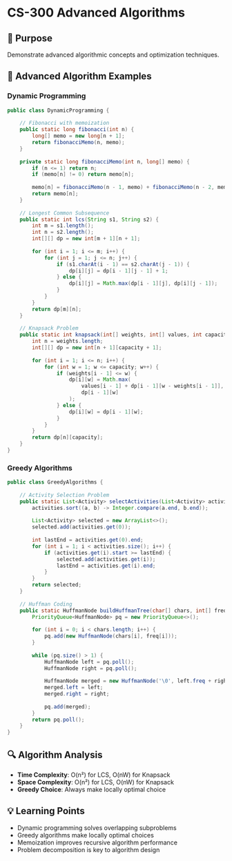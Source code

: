# CS-300 Advanced Algorithms

## 🎯 Purpose
Demonstrate advanced algorithmic concepts and optimization techniques.

## 📝 Advanced Algorithm Examples

### Dynamic Programming
```java
public class DynamicProgramming {
    
    // Fibonacci with memoization
    public static long fibonacci(int n) {
        long[] memo = new long[n + 1];
        return fibonacciMemo(n, memo);
    }
    
    private static long fibonacciMemo(int n, long[] memo) {
        if (n <= 1) return n;
        if (memo[n] != 0) return memo[n];
        
        memo[n] = fibonacciMemo(n - 1, memo) + fibonacciMemo(n - 2, memo);
        return memo[n];
    }
    
    // Longest Common Subsequence
    public static int lcs(String s1, String s2) {
        int m = s1.length();
        int n = s2.length();
        int[][] dp = new int[m + 1][n + 1];
        
        for (int i = 1; i <= m; i++) {
            for (int j = 1; j <= n; j++) {
                if (s1.charAt(i - 1) == s2.charAt(j - 1)) {
                    dp[i][j] = dp[i - 1][j - 1] + 1;
                } else {
                    dp[i][j] = Math.max(dp[i - 1][j], dp[i][j - 1]);
                }
            }
        }
        return dp[m][n];
    }
    
    // Knapsack Problem
    public static int knapsack(int[] weights, int[] values, int capacity) {
        int n = weights.length;
        int[][] dp = new int[n + 1][capacity + 1];
        
        for (int i = 1; i <= n; i++) {
            for (int w = 1; w <= capacity; w++) {
                if (weights[i - 1] <= w) {
                    dp[i][w] = Math.max(
                        values[i - 1] + dp[i - 1][w - weights[i - 1]],
                        dp[i - 1][w]
                    );
                } else {
                    dp[i][w] = dp[i - 1][w];
                }
            }
        }
        return dp[n][capacity];
    }
}
```

### Greedy Algorithms
```java
public class GreedyAlgorithms {
    
    // Activity Selection Problem
    public static List<Activity> selectActivities(List<Activity> activities) {
        activities.sort((a, b) -> Integer.compare(a.end, b.end));
        
        List<Activity> selected = new ArrayList<>();
        selected.add(activities.get(0));
        
        int lastEnd = activities.get(0).end;
        for (int i = 1; i < activities.size(); i++) {
            if (activities.get(i).start >= lastEnd) {
                selected.add(activities.get(i));
                lastEnd = activities.get(i).end;
            }
        }
        return selected;
    }
    
    // Huffman Coding
    public static HuffmanNode buildHuffmanTree(char[] chars, int[] freq) {
        PriorityQueue<HuffmanNode> pq = new PriorityQueue<>();
        
        for (int i = 0; i < chars.length; i++) {
            pq.add(new HuffmanNode(chars[i], freq[i]));
        }
        
        while (pq.size() > 1) {
            HuffmanNode left = pq.poll();
            HuffmanNode right = pq.poll();
            
            HuffmanNode merged = new HuffmanNode('\0', left.freq + right.freq);
            merged.left = left;
            merged.right = right;
            
            pq.add(merged);
        }
        return pq.poll();
    }
}
```

## 🔍 Algorithm Analysis
- **Time Complexity**: O(n²) for LCS, O(nW) for Knapsack
- **Space Complexity**: O(n²) for LCS, O(nW) for Knapsack
- **Greedy Choice**: Always make locally optimal choice

## 💡 Learning Points
- Dynamic programming solves overlapping subproblems
- Greedy algorithms make locally optimal choices
- Memoization improves recursive algorithm performance
- Problem decomposition is key to algorithm design
